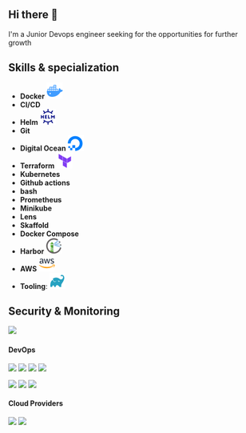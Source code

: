 ## Hi there 👋

I'm a Junior Devops engineer seeking for the opportunities for further growth

## Skills & specialization

- **Docker** [![Docker](https://raw.githubusercontent.com/vladyslavvolkov/vladyslavvolkov/master/icons/docker.svg)](https://github.com/docker)
- **CI/CD**
- **Helm** [![Helm](https://raw.githubusercontent.com/vladyslavvolkov/vladyslavvolkov/master/icons/helm.svg)](https://github.com/helm)
- **Git**
- **Digital Ocean** [![DigitalOcean](https://raw.githubusercontent.com/vladyslavvolkov/vladyslavvolkov/master/icons/digitalocean.svg)](https://github.com/digitalocean)
- **Terraform** [![Terraform](https://raw.githubusercontent.com/vladyslavvolkov/vladyslavvolkov/master/icons/terraform.svg)](https://github.com/hashicorp/terraform)
- **Kubernetes**
- **Github actions**
- **bash**
- **Prometheus**
- **Minikube**
- **Lens**
- **Skaffold**
- **Docker Compose**
- **Harbor** [![Harbor](https://raw.githubusercontent.com/vladyslavvolkov/vladyslavvolkov/master/icons/harbor.svg)](https://github.com/harbor)
- **AWS** [![AWS](https://raw.githubusercontent.com/vladyslavvolkov/vladyslavvolkov/master/icons/aws.svg)](https://github.com/aws)
- **Tooling**: [![Gradle](https://raw.githubusercontent.com/vladyslavvolkov/vladyslavvolkov/master/icons/gradle.svg)](https://github.com/gradle)


## Security & Monitoring
![](https://img.shields.io/badge/Vault-Secrets_Storage-informational?style=flat-square&logo=vault&logoColor=white&color=2bbc8a)

#### DevOps
![](https://img.shields.io/badge/Github-Repository-informational?style=flat-square&logo=github&logoColor=white&color=2bbc8a)
![](https://img.shields.io/badge/Github_Actions-CI|CD-informational?style=flat-square&logo=githubactions&logoColor=white&color=2bbc8a)
![](https://img.shields.io/badge/Gitlab-Repository-informational?style=flat-square&logoColor=white&color=2bbc8a)
![](https://img.shields.io/badge/Gitlab_CI-CI|CD-informational?style=flat-square&logoColor=white&color=2bbc8a)

![](https://img.shields.io/badge/Terraform-IaaC-informational?style=flat-square&logo=terraform&logoColor=white&color=2bbc8a)
![](https://img.shields.io/badge/Docker-Containerisation-informational?style=flat-square&logo=docker&logoColor=white&color=2bbc8a)
![](https://img.shields.io/badge/Kubernetes-Orchestration-informational?style=flat-square&logo=kubernetes&logoColor=white&color=2bbc8a)

#### Cloud Providers
![](https://img.shields.io/badge/Digital_Ocean-Cloud-informational?style=flat-square&logo=digitalocean&logoColor=white&color=2bbc8a)
![](https://img.shields.io/badge/AWS-Cloud-informational?style=flat-square&logo=amazonaws&logoColor=white&color=2bbc8a)
